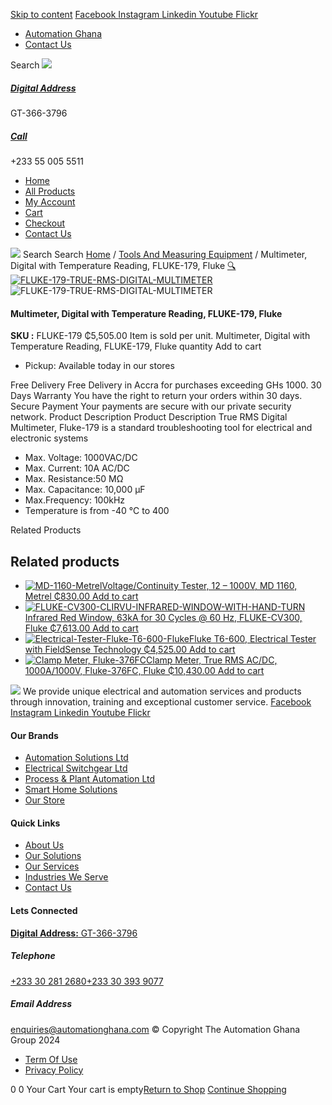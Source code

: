 [Skip to content](https://store.automationghana.com/product/digital-multimeter-fluke-179-fluke/#content)
[ Facebook ](https://www.facebook.com/automationgh/) [ Instagram ](https://www.instagram.com/automationgh/) [ Linkedin ](https://www.linkedin.com/company/the-automation-ghana-limited/) [ Youtube ](https://www.youtube.com/channel/UCurrRDUSm5oIW39VXjn1u0w) [ Flickr ](https://www.flickr.com/photos/181794037@N07/)
  * [ Automation Ghana ](https://automationghana.com)
  * [ Contact Us ](https://store.automationghana.com/contact/)


Search
[ ![](https://store.automationghana.com/wp-content/uploads/2024/04/Website-TAGG-Logo-BLUE.png) ](https://store.automationghana.com/)
[ ](https://maps.app.goo.gl/m4xeaagWCNbLk4jM6)
#####  [ Digital Address ](https://maps.app.goo.gl/m4xeaagWCNbLk4jM6)
GT-366-3796 
[ ](tel:+233550055511)
#####  [ Call ](tel:+233550055511)
+233 55 005 5511 
  * [Home](https://store.automationghana.com/)
  * [All Products](https://store.automationghana.com/shop/)
  * [My Account](https://store.automationghana.com/my-account/)
  * [Cart](https://store.automationghana.com/cart/)
  * [Checkout](https://store.automationghana.com/checkout/)
  * [Contact Us](https://store.automationghana.com/contact/)


[![](https://store.automationghana.com/wp-content/uploads/2024/04/AutomationGhana_logo_white.png)](https://store.automationghana.com)
Search
Search
[Home](https://store.automationghana.com) / [Tools And Measuring Equipment](https://store.automationghana.com/product-category/tools-and-measuring-equipment/) / Multimeter, Digital with Temperature Reading, FLUKE-179, Fluke
[🔍](https://store.automationghana.com/product/digital-multimeter-fluke-179-fluke/)
[![FLUKE-179-TRUE-RMS-DIGITAL-MULTIMETER](https://store.automationghana.com/wp-content/uploads/2020/04/FLUKE-179-TRUE-RMS-DIGITAL-MULTIMETER.jpg)](https://store.automationghana.com/wp-content/uploads/2020/04/FLUKE-179-TRUE-RMS-DIGITAL-MULTIMETER.jpg)![FLUKE-179-TRUE-RMS-DIGITAL-MULTIMETER](https://store.automationghana.com/wp-content/uploads/2020/04/FLUKE-179-TRUE-RMS-DIGITAL-MULTIMETER.jpg)
####  Multimeter, Digital with Temperature Reading, FLUKE-179, Fluke 
**SKU :** FLUKE-179 
₵5,505.00
Item is sold per unit.
Multimeter, Digital with Temperature Reading, FLUKE-179, Fluke quantity
Add to cart
  * Pickup: Available today in our stores


Free Delivery 
Free Delivery in Accra for purchases exceeding GHs 1000. 
30 Days Warranty 
You have the right to return your orders within 30 days. 
Secure Payment 
Your payments are secure with our private security network. 
Product Description
Product Description
True RMS Digital Multimeter, Fluke-179 is a standard troubleshooting tool for electrical and electronic systems 
  * Max. Voltage: 1000VAC/DC
  * Max. Current: 10A AC/DC
  * Max. Resistance:50 MΩ
  * Max. Capacitance: 10,000 μF
  * Max.Frequency: 100kHz
  * Temperature is from -40 ℃ to 400


Related Products 
## Related products
  * [![MD-1160-Metrel](https://store.automationghana.com/wp-content/uploads/2020/04/LCD-Voltage_Continuity-Tester-MD-1160-Metrel-300x300.png)Voltage/Continuity Tester, 12 – 1000V, MD 1160, Metrel ₵830.00 ](https://store.automationghana.com/product/lcd-voltage-continuity-tester-md-1160-metrel/)
[Add to cart](https://store.automationghana.com/product/digital-multimeter-fluke-179-fluke/?add-to-cart=2012)
  * [![FLUKE-CV300-CLIRVU-INFRARED-WINDOW-WITH-HAND-TURN](https://store.automationghana.com/wp-content/uploads/2020/04/FLUKE-CV300-CLIRVU-INFRARED-WINDOW-WITH-HAND-TURN-270x300.jpg)Infrared Red Window, 63kA for 30 Cycles @ 60 Hz, FLUKE-CV300, Fluke ₵7,613.00 ](https://store.automationghana.com/product/ir-window-fluke-cv300-fluke/)
[Add to cart](https://store.automationghana.com/product/digital-multimeter-fluke-179-fluke/?add-to-cart=2008)
  * [![Electrical-Tester-Fluke-T6-600-Fluke](https://store.automationghana.com/wp-content/uploads/2020/04/Electrical-Tester-Fluke-T6-600-Fluke-300x300.png)Fluke T6-600, Electrical Tester with FieldSense Technology ₵4,525.00 ](https://store.automationghana.com/product/electrical-tester-fluke-t6-600-fluke/)
[Add to cart](https://store.automationghana.com/product/digital-multimeter-fluke-179-fluke/?add-to-cart=2004)
  * [![Clamp Meter, Fluke-376FC](https://store.automationghana.com/wp-content/uploads/2020/04/Clamp-Meter-Fluke-376FC-Fluke-300x300.png)Clamp Meter, True RMS AC/DC, 1000A/1000V, Fluke-376FC, Fluke ₵10,430.00 ](https://store.automationghana.com/product/clamp-meter-fluke-376fc-fluke/)
[Add to cart](https://store.automationghana.com/product/digital-multimeter-fluke-179-fluke/?add-to-cart=1993)


![](https://store.automationghana.com/wp-content/uploads/2024/04/AutomationGhana_logo_white.png)
We provide unique electrical and automation services and products through innovation, training and exceptional customer service.
[ Facebook ](https://www.facebook.com/automationgh/) [ Instagram ](https://www.instagram.com/automationgh/) [ Linkedin ](https://www.linkedin.com/company/the-automation-ghana-limited/) [ Youtube ](https://www.youtube.com/channel/UCurrRDUSm5oIW39VXjn1u0w) [ Flickr ](https://www.flickr.com/photos/181794037@N07/)
#### Our Brands
  * [ Automation Solutions Ltd ](https://store.automationghana.com/product/digital-multimeter-fluke-179-fluke/)
  * [ Electrical Switchgear Ltd ](https://store.automationghana.com/product/digital-multimeter-fluke-179-fluke/)
  * [ Process & Plant Automation Ltd ](https://store.automationghana.com/product/digital-multimeter-fluke-179-fluke/)
  * [ Smart Home Solutions ](https://store.automationghana.com/product/digital-multimeter-fluke-179-fluke/)
  * [ Our Store ](https://store.automationghana.com/product/digital-multimeter-fluke-179-fluke/)


#### Quick Links
  * [ About Us ](https://store.automationghana.com/product/digital-multimeter-fluke-179-fluke/)
  * [ Our Solutions ](https://store.automationghana.com/product/digital-multimeter-fluke-179-fluke/)
  * [ Our Services ](https://store.automationghana.com/product/digital-multimeter-fluke-179-fluke/)
  * [ Industries We Serve ](https://store.automationghana.com/product/digital-multimeter-fluke-179-fluke/)
  * [ Contact Us ](https://store.automationghana.com/product/digital-multimeter-fluke-179-fluke/)


#### Lets Connected
[**Digital Address:** GT-366-3796](https://maps.app.goo.gl/m4xeaagWCNbLk4jM6)
#####  Telephone 
[ +233 30 281 2680](tel:+233302812680)[+233 30 393 9077](https://store.automationghana.com/product/digital-multimeter-fluke-179-fluke/+233303939077)
#####  Email Address 
enquiries@automationghana.com 
© Copyright The Automation Ghana Group 2024
  * [ Term Of Use ](https://store.automationghana.com/product/digital-multimeter-fluke-179-fluke/)
  * [ Privacy Policy ](https://store.automationghana.com/product/digital-multimeter-fluke-179-fluke/)


0
0
Your Cart
Your cart is empty[Return to Shop](https://store.automationghana.com/shop/)
[Continue Shopping](https://store.automationghana.com/product/digital-multimeter-fluke-179-fluke/)
